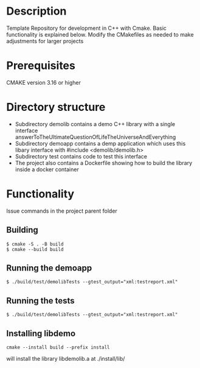 # Description
Template Repository for development in C++ with Cmake. Basic functionality is explained below. Modify the CMakefiles as needed to make adjustments for larger projects

# Prerequisites
CMAKE version 3.16 or higher

# Directory structure
- Subdirectory demolib contains a demo C++ library  with a single interface answerToTheUltimateQuestionOfLifeTheUniverseAndEverything
- Subdirectory demoapp contains a demp application which uses this libary interface with #include <demolib/demolib.h>
- Subdirectory test contains code to test this interface
- The project also contains a Dockerfile showing how to build the library inside a docker container

# Functionality
Issue commands in the project parent folder
## Building 
```
$ cmake -S . -B build
$ cmake --build build
```
## Running the demoapp
```
$ ./build/test/demolibTests --gtest_output="xml:testreport.xml"
```
## Running the tests
```
$ ./build/test/demolibTests --gtest_output="xml:testreport.xml"
```
## Installing libdemo
```
cmake --install build --prefix install 
```
will install the library libdemolib.a at ./install/lib/